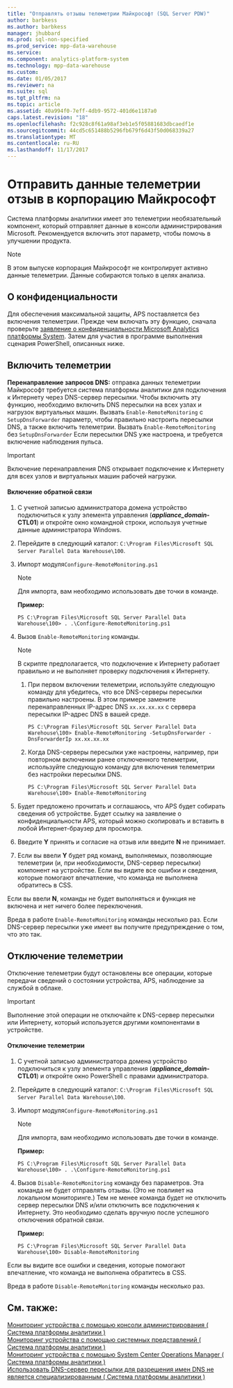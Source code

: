 ```yaml
---
title: "Отправлять отзывы телеметрии Майкрософт (SQL Server PDW)"
author: barbkess
ms.author: barbkess
manager: jhubbard
ms.prod: sql-non-specified
ms.prod_service: mpp-data-warehouse
ms.service: 
ms.component: analytics-platform-system
ms.technology: mpp-data-warehouse
ms.custom: 
ms.date: 01/05/2017
ms.reviewer: na
ms.suite: sql
ms.tgt_pltfrm: na
ms.topic: article
ms.assetid: 40a994f0-7eff-4db9-9572-401d6e1187a0
caps.latest.revision: "18"
ms.openlocfilehash: f2c928c8f61a98af3eb1e5f05881683dbcaedf1e
ms.sourcegitcommit: 44cd5c651488b5296fb679f6d43f50d068339a27
ms.translationtype: MT
ms.contentlocale: ru-RU
ms.lasthandoff: 11/17/2017
---
```

# <a name="send-telemetry-feedback-to-microsoft"></a>Отправить данные телеметрии отзыв в корпорацию Майкрософт
Система платформы аналитики имеет это телеметрии необязательный компонент, который отправляет данные в консоли администрирования Microsoft. Рекомендуется включить этот параметр, чтобы помочь в улучшении продукта.  
  
> [!NOTE]  
> В этом выпуске корпорация Майкрософт не контролирует активно данные телеметрии. Данные собираются только в целях анализа.  
  
## <a name="privacy"></a>О конфиденциальности  
Для обеспечения максимальной защиты, APS поставляется без включения телеметрии. Прежде чем включать эту функцию, сначала проверьте [заявление о конфиденциальности Microsoft Analytics платформы System](http://go.microsoft.com/fwlink/?LinkId=400902). Затем для участия в программе выполнения сценария PowerShell, описанных ниже.  
  
## <a name="enable"></a>Включить телеметрии  
**Перенаправление запросов DNS:** отправка данных телеметрии Майкрософт требуется система платформы аналитики для подключения к Интернету через DNS-сервер пересылки. Чтобы включить эту функцию, необходимо включить DNS пересылки на всех узлах и нагрузок виртуальных машин. Вызвать `Enable-RemoteMonitoring` с `SetupDnsForwarder` параметр, чтобы правильно настроить пересылки DNS, а также включить телеметрии. Вызвать `Enable-RemoteMonitoring` без `SetupDnsForwarder` Если пересылки DNS уже настроена, и требуется включение наблюдения пульса.  
  
> [!IMPORTANT]  
> Включение перенаправления DNS открывает подключение к Интернету для всех узлов и виртуальных машин рабочей нагрузки.  
  
#### <a name="to-enable-feedback"></a>Включение обратной связи  
  
1.  С учетной записью администратора домена устройство подключиться к узлу элемента управления (***appliance_domain*-CTL01**) и откройте окно командной строки, используя учетные данные администратора Windows.  
  
2.  Перейдите в следующий каталог: `C:\Program Files\Microsoft SQL Server Parallel Data Warehouse\100`.  
  
3.  Импорт модуля`Configure-RemoteMonitoring.ps1`  
  
    > [!NOTE]  
    > Для импорта, вам необходимо использовать две точки в команде.  
  
    **Пример:**  
  
    ```  
    PS C:\Program Files\Microsoft SQL Server Parallel Data Warehouse\100> . .\Configure-RemoteMonitoring.ps1  
    ```  
  
4.  Вызов `Enable-RemoteMonitoring` команды.  
  
    > [!NOTE]  
    > В скрипте предполагается, что подключение к Интернету работает правильно и не выполняет проверку подключения к Интернету.  
  
    1.  При первом включении телеметрии, используйте следующую команду для убедитесь, что все DNS-серверы пересылки правильно настроены. В этом примере замените перенаправленных IP-адрес DNS `xx.xx.xx.xx` с сервера пересылки IP-адрес DNS в вашей среде.  
  
        ```  
        PS C:\Program Files\Microsoft SQL Server Parallel Data Warehouse\100> Enable-RemoteMonitoring -SetupDnsForwarder -DnsForwarderIp xx.xx.xx.xx  
        ```  
  
    2.  Когда DNS-серверы пересылки уже настроены, например, при повторном включении ранее отключенного телеметрии, используйте следующую команду для включения телеметрии без настройки пересылки DNS.  
  
        ```  
        PS C:\Program Files\Microsoft SQL Server Parallel Data Warehouse\100> Enable-RemoteMonitoring  
        ```  
  
5.  Будет предложено прочитать и соглашаюсь, что APS будет собирать сведения об устройстве. Будет ссылку на заявление о конфиденциальности APS, который можно скопировать и вставить в любой Интернет-браузер для просмотра.  
  
6.  Введите **Y** принять и согласие на отзыв или введите **N** не принимает.  
  
7.  Если вы ввели **Y** будет ряд команд, выполняемых, позволяющие телеметрии (и, при необходимости, DNS-сервер пересылки) компонент на устройстве. Если вы видите все ошибки и сведения, которые помогают впечатление, что команда не выполнена обратитесь в CSS.  
  
Если вы ввели **N**, команды не будет выполняться и функция не включена и нет ничего более переключения.  
  
Вреда в работе `Enable-RemoteMonitoring` команды несколько раз. Если DNS-сервер пересылки уже имеет вы получите предупреждение о том, что это так.  
  
## <a name="disable"></a>Отключение телеметрии  
Отключение телеметрии будут остановлены все операции, которые передачи сведений о состоянии устройства, APS, наблюдение за службой в облаке.  
  
> [!IMPORTANT]  
> Выполнение этой операции не отключайте к DNS-сервер пересылки или Интернету, который используется другими компонентами в устройстве.  
  
#### <a name="to-disable-telemetry"></a>Отключение телеметрии  
  
1.  С учетной записью администратора домена устройство подключиться к узлу элемента управления (***appliance_domain*-CTL01**) и откройте окно PowerShell с правами администратора.  
  
2.  Перейдите в следующий каталог: `C:\Program Files\Microsoft SQL Server Parallel Data Warehouse\100`.  
  
3.  Импорт модуля`Configure-RemoteMonitoring.ps1`  
  
    > [!NOTE]  
    > Для импорта, вам необходимо использовать две точки в команде.  
  
    **Пример:**  
  
    ```  
    PS C:\Program Files\Microsoft SQL Server Parallel Data Warehouse\100> . .\Configure-RemoteMonitoring.ps1  
    ```  
  
4.  Вызов `Disable-RemoteMonitoring` команду без параметров. Эта команда не будет отправлять отзывы. (Это не повлияет на локальном мониторинге.) Тем не менее команда будет не отключить сервер пересылки DNS и/или отключить все подключения к Интернету. Это необходимо сделать вручную после успешного отключения обратной связи.  
  
    **Пример:**  
  
    ```  
    PS C:\Program Files\Microsoft SQL Server Parallel Data Warehouse\100> Disable-RemoteMonitoring  
    ```  
  
Если вы видите все ошибки и сведения, которые помогают впечатление, что команда не выполнена обратитесь в CSS.  
  
Вреда в работе `Disable-RemoteMonitoring` команды несколько раз.  
  
## <a name="see-also"></a>См. также:  
[Мониторинг устройства с помощью консоли администрирования &#40; Система платформы аналитики &#41;](monitor-the-appliance-by-using-the-admin-console.md)  
[Мониторинг устройства с помощью системных представлений &#40; Система платформы аналитики &#41;](monitor-the-appliance-by-using-system-views.md)  
[Мониторинг устройства с помощью System Center Operations Manager &#40; Система платформы аналитики &#41;](monitor-the-appliance-by-using-system-center-operations-manager.md)  
[Использовать DNS-сервер пересылки для разрешения имен DNS не является специализированным &#40; Система платформы аналитики &#41;](use-a-dns-forwarder-to-resolve-non-appliance-dns-names.md)  
  
